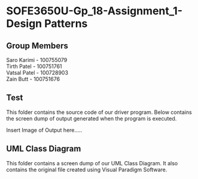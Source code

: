 # SOFE3650U-Gp_18-Assignment_1-Design Patterns

## **Group Members**

Saro Karimi - 100755079<br>
Tirth Patel - 100751761<br>
Vatsal Patel - 100728903<br>
Zain Butt - 100751676<br>


## **Test**

This folder contains the source code of our driver program. Below contains the screen dump of output generated when the program is executed.



Insert Image of Output here.....


## UML **Class Diagram**

This folder contains a screen dump of our UML Class Diagram. It also contains the original file created using Visual Paradigm Software.

